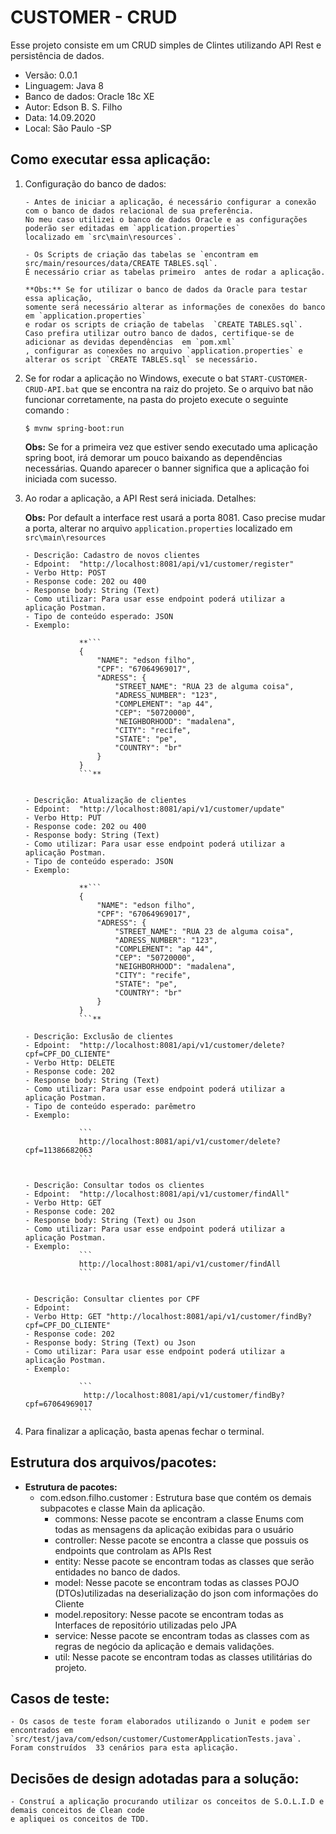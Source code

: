 # CUSTOMER - CRUD
Esse projeto consiste em um CRUD simples de Clintes utilizando API Rest e persistência de dados.

- Versão: 0.0.1
- Linguagem: Java 8
- Banco de dados: Oracle 18c XE 
- Autor: Edson B. S. Filho
- Data: 14.09.2020 
- Local: São Paulo -SP

## Como executar essa aplicação: ## 

 1.	Configuração do banco de dados:
 
		- Antes de iniciar a aplicação, é necessário configurar a conexão com o banco de dados relacional de sua preferência.
		No meu caso utilizei o banco de dados Oracle e as configurações poderão ser editadas em `application.properties`
		localizado em `src\main\resources`.
		
		- Os Scripts de criação das tabelas se `encontram em src/main/resources/data/CREATE TABLES.sql`. 
		É necessário criar as tabelas primeiro  antes de rodar a aplicação.
		
		**Obs:** Se for utilizar o banco de dados da Oracle para testar essa aplicação, 
		somente será necessário alterar as informações de conexões do banco em `application.properties` 
		e rodar os scripts de criação de tabelas  `CREATE TABLES.sql`. 
		Caso prefira utilizar outro banco de dados, certifique-se de adicionar as devidas dependências  em `pom.xml`
		, configurar as conexões no arquivo `application.properties` e alterar os script `CREATE TABLES.sql` se necessário.
		

 2. Se for rodar a aplicação no Windows, execute o bat `START-CUSTOMER-CRUD-API.bat` que se encontra na raiz do projeto.
	Se o arquivo bat não funcionar corretamente, na pasta do projeto execute o seguinte comando :
	```shell
	$ mvnw spring-boot:run
	```
	
	**Obs:** Se for a primeira vez que estiver sendo executado uma aplicação spring boot, irá demorar um pouco baixando as dependências necessárias.
	Quando aparecer o banner significa que a aplicação foi iniciada com sucesso.
 
 3. Ao rodar a aplicação, a API Rest será iniciada. Detalhes:
		
	**Obs:** Por default a interface rest usará a porta 8081. Caso precise mudar a porta, alterar no arquivo `application.properties` localizado em `src\main\resources`
		
		- Descrição: Cadastro de novos clientes
		- Edpoint:  "http://localhost:8081/api/v1/customer/register"
		- Verbo Http: POST
		- Response code: 202 ou 400
		- Response body: String (Text)
		- Como utilizar: Para usar esse endpoint poderá utilizar a aplicação Postman.
		- Tipo de conteúdo esperado: JSON 
		- Exemplo: 
		
					**```
					{
						"NAME": "edson filho",
						"CPF": "67064969017",
						"ADRESS": {
							"STREET_NAME": "RUA 23 de alguma coisa",
							"ADRESS_NUMBER": "123",
							"COMPLEMENT": "ap 44",
							"CEP": "50720000",
							"NEIGHBORHOOD": "madalena",
							"CITY": "recife",
							"STATE": "pe",
							"COUNTRY": "br"
						}
					}
					```**
					
		
		- Descrição: Atualização de clientes
		- Edpoint:  "http://localhost:8081/api/v1/customer/update"
		- Verbo Http: PUT
		- Response code: 202 ou 400
		- Response body: String (Text)
		- Como utilizar: Para usar esse endpoint poderá utilizar a aplicação Postman.
		- Tipo de conteúdo esperado: JSON 
		- Exemplo: 
		
					**```
					{
						"NAME": "edson filho",
						"CPF": "67064969017",
						"ADRESS": {
							"STREET_NAME": "RUA 23 de alguma coisa",
							"ADRESS_NUMBER": "123",
							"COMPLEMENT": "ap 44",
							"CEP": "50720000",
							"NEIGHBORHOOD": "madalena",
							"CITY": "recife",
							"STATE": "pe",
							"COUNTRY": "br"
						}
					}
					```**
		
		- Descrição: Exclusão de clientes
		- Edpoint:  "http://localhost:8081/api/v1/customer/delete?cpf=CPF_DO_CLIENTE"
		- Verbo Http: DELETE
		- Response code: 202
		- Response body: String (Text)
		- Como utilizar: Para usar esse endpoint poderá utilizar a aplicação Postman.
		- Tipo de conteúdo esperado: parêmetro 
		- Exemplo: 
		
					```
					http://localhost:8081/api/v1/customer/delete?cpf=11386682063
					```
		
		
		- Descrição: Consultar todos os clientes
		- Edpoint:  "http://localhost:8081/api/v1/customer/findAll"
		- Verbo Http: GET
		- Response code: 202
		- Response body: String (Text) ou Json
		- Como utilizar: Para usar esse endpoint poderá utilizar a aplicação Postman.
		- Exemplo: 
					```
					http://localhost:8081/api/v1/customer/findAll
					```
					
					
		- Descrição: Consultar clientes por CPF
		- Edpoint: 
		- Verbo Http: GET "http://localhost:8081/api/v1/customer/findBy?cpf=CPF_DO_CLIENTE"
		- Response code: 202
		- Response body: String (Text) ou Json
		- Como utilizar: Para usar esse endpoint poderá utilizar a aplicação Postman.
		- Exemplo: 
		
					```
					 http://localhost:8081/api/v1/customer/findBy?cpf=67064969017
					```
					
4. Para finalizar a aplicação, basta apenas fechar o terminal.

## Estrutura dos arquivos/pacotes: ## 

- **Estrutura de pacotes:**
	- com.edson.filho.customer : Estrutura base  que contém os demais subpacotes e classe Main da aplicação.
		- commons: 	Nesse pacote se encontram a classe Enums com todas as mensagens da aplicação exibidas para o usuário
		- controller: Nesse pacote se encontra a classe que possuis os endpoints que controlam as APIs Rest
		- entity: Nesse pacote se encontram todas as classes que serão entidades no banco de dados.
		- model: Nesse pacote se encontram todas as classes POJO (DTOs)utilizadas  na deserialização do json com informações do Cliente
		- model.repository: Nesse pacote se encontram todas as Interfaces de repositório utilizadas pelo JPA
		- service: Nesse pacote se encontram todas as classes com as regras de negócio da aplicação e demais validações.
		- util: Nesse pacote se encontram todas as classes utilitárias do projeto.

## Casos de teste: ## 	
	- Os casos de teste foram elaborados utilizando o Junit e podem ser encontrados em 
	`src/test/java/com/edson/customer/CustomerApplicationTests.java`. Foram construídos  33 cenários para esta aplicação. 	
	
## Decisões de design adotadas para a solução: ## 
	- Construí a aplicação procurando utilizar os conceitos de S.O.L.I.D e demais conceitos de Clean code
	e apliquei os conceitos de TDD.




